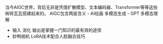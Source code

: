 当今AIGC世界，背后无非是凭借扩散模型、文本编码器、Transformer等等这些砖砖瓦瓦搭建起来的。
AIGC包含两层含义
    - AI绘画 多模态生成
    - GPT 多模态理解

- 输入 消化 输出是掌握一门知识的最有效的途径
- 妙鸭相机
    LoRA技术配合人脸融合技巧
